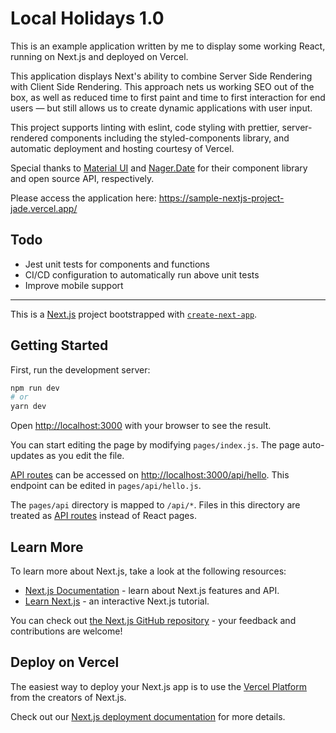 # Local Holidays 1.0
This is an example application written by me to display some working React, running on Next.js and deployed on Vercel. 

This application displays Next's ability to combine Server Side Rendering with Client Side Rendering. This approach nets us working SEO out of the box, as well as reduced time to first paint and time to first interaction for end users — but still allows us to create dynamic applications with user input.

This project supports linting with eslint, code styling with prettier, server-rendered components including the styled-components library, and automatic deployment and hosting courtesy of Vercel. 

Special thanks to [Material UI](https://mui.com/) and [Nager.Date](https://date.nager.at/API) for their component library and open source API, respectively.

Please access the application here: https://sample-nextjs-project-jade.vercel.app/

## Todo
- Jest unit tests for components and functions
- CI/CD configuration to automatically run above unit tests
- Improve mobile support

---

This is a [Next.js](https://nextjs.org/) project bootstrapped with [`create-next-app`](https://github.com/vercel/next.js/tree/canary/packages/create-next-app).

## Getting Started

First, run the development server:

```bash
npm run dev
# or
yarn dev
```

Open [http://localhost:3000](http://localhost:3000) with your browser to see the result.

You can start editing the page by modifying `pages/index.js`. The page auto-updates as you edit the file.

[API routes](https://nextjs.org/docs/api-routes/introduction) can be accessed on [http://localhost:3000/api/hello](http://localhost:3000/api/hello). This endpoint can be edited in `pages/api/hello.js`.

The `pages/api` directory is mapped to `/api/*`. Files in this directory are treated as [API routes](https://nextjs.org/docs/api-routes/introduction) instead of React pages.

## Learn More

To learn more about Next.js, take a look at the following resources:

- [Next.js Documentation](https://nextjs.org/docs) - learn about Next.js features and API.
- [Learn Next.js](https://nextjs.org/learn) - an interactive Next.js tutorial.

You can check out [the Next.js GitHub repository](https://github.com/vercel/next.js/) - your feedback and contributions are welcome!

## Deploy on Vercel

The easiest way to deploy your Next.js app is to use the [Vercel Platform](https://vercel.com/new?utm_medium=default-template&filter=next.js&utm_source=create-next-app&utm_campaign=create-next-app-readme) from the creators of Next.js.

Check out our [Next.js deployment documentation](https://nextjs.org/docs/deployment) for more details.
